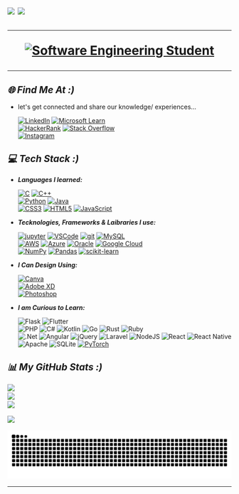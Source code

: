 <h1><img src="https://emojis.slackmojis.com/emojis/images/1531849430/4246/blob-sunglasses.gif?1531849430" width="50"/>
<img src="https://github.com/sciencepal/sciencepal/blob/master/assets/Hi.gif" width="50px">

---
<div align="center">
    <a href="https://git.io/typing-svg"><img src="https://readme-typing-svg.demolab.com?font=Courgette&color=843fc7&size=40&center=true&vCenter=true&width=600&lines=HELLO+WORLD+:);I'm+Khawlah+Alshubati;studying+Software+Engineering;I’m+ interested+in+ML+and+AI;" alt="Software Engineering Student"></a>
</div>

---


## *🌐 Find Me At :)*
 -  let's get connected and share our knowledge/ experiences... 
 
       [![LinkedIn](https://img.shields.io/badge/LinkedIn-5c1876.svg?style=for-the-badge&logo=linkedin&logoColor=white)](https://linkedin.com/in/khawlah-alshubati-b85919181) 
       [![Microsoft Learn](https://img.shields.io/badge/-Microsoft-5c1876?style=for-the-badge&logo=Microsoft&logoColor=white)](https://learn.microsoft.com/en-us/users/khawlahalshubati-5989/)<br>
       [![HackerRank](https://img.shields.io/badge/-Hackerrank-5c1876?style=for-the-badge&logo=hackerrank&logoColor=white)](https://www.hackerrank.com/khawlahalshubat1) 
       [![Stack Overflow](https://img.shields.io/badge/-Stackoverflow-5c1876?style=for-the-badge&logo=stack-overflow&logoColor=white)](https://stackoverflow.com/users/16822259/khawlah) <br>
       [![Instagram](https://img.shields.io/badge/Instagram-5c1876.svg?style=for-the-badge&logo=Instagram&logoColor=white)](https://instagram.com/kh0filtersphotography)


## *💻 Tech Stack :)*

- ***Languages I learned:***

  [![C](https://img.shields.io/badge/c-740d9a.svg?style=for-the-badge&logo=c&logoColor=white)](https://www.bloodshed.net)
  [![C++](https://img.shields.io/badge/c++-740d9a.svg?style=for-the-badge&logo=c%2B%2B&logoColor=white)](https://www.bloodshed.net) <br>
  [![Python](https://img.shields.io/badge/python-740d9a?style=for-the-badge&logo=python&logoColor=white)](https://www.python.org)
  [![Java](https://img.shields.io/badge/java-740d9a.svg?style=for-the-badge&logo=java&logoColor=white)](https://www.java.com) <br>
  [![CSS3](https://img.shields.io/badge/css3-740d9a.svg?style=for-the-badge&logo=css3&logoColor=white)](https://en.wikipedia.org/wiki/CSS)
  [![HTML5](https://img.shields.io/badge/html5-740d9a.svg?style=for-the-badge&logo=html5&logoColor=white)](https://en.wikipedia.org/wiki/HTML5)
  [![JavaScript](https://img.shields.io/badge/javascript-740d9a.svg?style=for-the-badge&logo=javascript&logoColor=white)](https://www.javascript.com)<br>


- ***Tecknologies, Frameworks & Laibraries I use:***

   [![jupyter](https://img.shields.io/badge/Jupyter-430959.svg?&style=for-the-badge&logo=Jupyter&logoColor=white)](https://jupyter.org)
   [![VSCode](https://img.shields.io/badge/VSCode-430959.svg?&style=for-the-badge&logo=Visual-Studio-Code&logoColor=white)](https://code.visualstudio.com)
   [![git](https://img.shields.io/badge/Git-430959?style=for-the-badge&logo=git&logoColor=white)](https://git-scm.com)
   [![MySQL](https://img.shields.io/badge/mysql-430959.svg?style=for-the-badge&logo=mysql&logoColor=white)](https://www.mysql.com) <br>
   [![AWS](https://img.shields.io/badge/AWS-430959.svg?style=for-the-badge&logo=amazon-aws&logoColor=white)](https://aws.amazon.com) 
   [![Azure](https://img.shields.io/badge/azure-430959.svg?style=for-the-badge&logo=azure-devops&logoColor=white)](https://azure.microsoft.com)
   [![Oracle](https://img.shields.io/badge/Oracle-430959?style=for-the-badge&logo=oracle&logoColor=white)](https://www.oracle.com) 
   [![Google Cloud](https://img.shields.io/badge/Google%20Cloud-430959.svg?style=for-the-badge&logo=google-cloud&logoColor=white)](https://cloud.google.com) <br>
   [![NumPy](https://img.shields.io/badge/numpy-430959.svg?style=for-the-badge&logo=numpy&logoColor=white)](https://numpy.org) 
   [![Pandas](https://img.shields.io/badge/pandas-430959.svg?style=for-the-badge&logo=pandas&logoColor=white)](https://pandas.pydata.org)
   [![scikit-learn](https://img.shields.io/badge/scikit--learn-430959.svg?style=for-the-badge&logo=scikit-learn&logoColor=white)](https://scikit-learn.org) <br>
  
   


- ***I Can Design Using:*** 

   [![Canva](https://img.shields.io/badge/Canva-430959.svg?style=for-the-badge&logo=Canva&logoColor=white)](https://www.canva.com) <br>
   [![Adobe XD](https://img.shields.io/badge/Adobe-430959?style=for-the-badge&logo=Adobe%20XD&logoColor=white)](https://www.adobe.com/cy_en/products/xd.html)<br>
   [![Photoshop](https://img.shields.io/badge/photoshop-430959.svg?style=for-the-badge&logo=adobephotoshop&logoColor=white)](https://www.adobe.com/cy_en/products/photoshop.html) <br>

- ***I am Curious to Learn:*** 

    ![Flask](https://img.shields.io/badge/flask-740d9a.svg?style=for-the-badge&logo=flask&logoColor=white) 
    ![Flutter](https://img.shields.io/badge/Flutter-740d9a.svg?style=for-the-badge&logo=Flutter&logoColor=white) <br>
    ![PHP](https://img.shields.io/badge/php-740d9a.svg?style=for-the-badge&logo=php&logoColor=white) 
    ![C#](https://img.shields.io/badge/c%23-740d9a.svg?style=for-the-badge&logo=c-sharp&logoColor=white) 
    ![Kotlin](https://img.shields.io/badge/kotlin-740d9a.svg?style=for-the-badge&logo=kotlin&logoColor=white)
    ![Go](https://img.shields.io/badge/go-740d9a.svg?style=for-the-badge&logo=go&logoColor=white) 
    ![Rust](https://img.shields.io/badge/rust-740d9a.svg?style=for-the-badge&logo=rust&logoColor=white)
    ![Ruby](https://img.shields.io/badge/ruby-740d9a.svg?style=for-the-badge&logo=ruby&logoColor=white) <br>
    ![.Net](https://img.shields.io/badge/.NET-740d9a?style=for-the-badge&logo=.net&logoColor=white) 
    ![Angular](https://img.shields.io/badge/angular-740d9a.svg?style=for-the-badge&logo=angular&logoColor=white) 
    ![jQuery](https://img.shields.io/badge/jquery-740d9a.svg?style=for-the-badge&logo=jquery&logoColor=white) 
    ![Laravel](https://img.shields.io/badge/laravel-740d9a.svg?style=for-the-badge&logo=laravel&logoColor=white) 
    ![NodeJS](https://img.shields.io/badge/node.js-740d9a?style=for-the-badge&logo=node.js&logoColor=white) 
    ![React](https://img.shields.io/badge/react-740d9a.svg?style=for-the-badge&logo=react&logoColor=white) 
    ![React Native](https://img.shields.io/badge/react_native-740d9a.svg?style=for-the-badge&logo=react&logoColor=white) 
    ![Apache](https://img.shields.io/badge/apache-740d9a.svg?style=for-the-badge&logo=apache&logoColor=white) 
    ![SQLite](https://img.shields.io/badge/sqlite-740d9a.svg?style=for-the-badge&logo=sqlite&logoColor=white) 
    [![PyTorch](https://img.shields.io/badge/PyTorch-740d9a.svg?style=for-the-badge&logo=PyTorch&logoColor=white)](https://pytorch.org)<br>
    
    


## *📊 My GitHub Stats :)*

  ![](https://github-readme-stats.vercel.app/api?username=alshubati99&theme=material-palenight&hide_border=false&include_all_commits=true&count_private=true)<br/>
  ![](https://github-readme-streak-stats.herokuapp.com/?user=alshubati99&theme=material-palenight&hide_border=false)<br/>
  ![](https://github-readme-stats.vercel.app/api/top-langs/?username=alshubati99&theme=material-palenight&hide_border=false&include_all_commits=true&count_private=true&layout=compact)

<!-- ## *✍️ Dev Ramdon Qoutes :)*

![](https://quotes-github-readme.vercel.app/api?type=horizontal&theme=dracula) 
------------------------------------------------------------------------------------------------------------- -->
[![](https://visitcount.itsvg.in/api?id=alshubati99&icon=2&color=6)](https://visitcount.itsvg.in)

<p align="center">
<img src="https://github.com/VishwaGauravIn/VishwaGauravIn/blob/output/github-contribution-grid-snake.svg">
</p>


   

---


